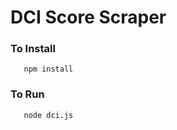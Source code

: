 # DCI Score Scraper

### To Install
```shell
   npm install
```

### To Run
```shell
   node dci.js
```
